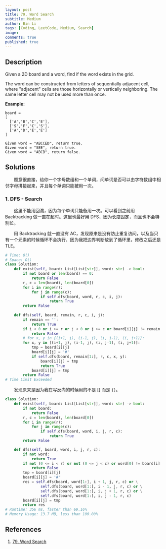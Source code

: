 ```yaml
---
layout: post
title: 79. Word Search
subtitle: Medium
author: Bin Li
tags: [Coding, LeetCode, Medium, Search]
image: 
comments: true
published: true
---
```


## Description

Given a 2D board and a word, find if the word exists in the grid.

The word can be constructed from letters of sequentially adjacent cell, where "adjacent" cells are those horizontally or vertically neighboring. The same letter cell may not be used more than once.

**Example:**

```
board =
[
  ['A','B','C','E'],
  ['S','F','C','S'],
  ['A','D','E','E']
]

Given word = "ABCCED", return true.
Given word = "SEE", return true.
Given word = "ABCB", return false.
```

## Solutions
　　题意很直接，给你一个字母数组和一个单词，问单词是否可以由字符数组中相邻字母拼接起来，并且每个单词只能被用一次。

### 1. DFS - Search
　　这里不能用回溯，因为每个单词只能备用一次。可以看到之前用 Backtracking 做一直在超时。这里也最好用 DFS，因为长度固定，而且也不会特别长。

　　用 Backtracking 就一直没有 AC，发现原来是没有防止重复访问，以及当只有一个元素的时候循环不会执行，因为我把边界判断放到了循环里，修改之后还是 TLE。

```python
# Time: O()
# Space: O()
class Solution:
    def exist(self, board: List[List[str]], word: str) -> bool:
        if not board or len(board) == 0:
            return False
        r, c = len(board), len(board[0])
        for i in range(r):
            for j in range(c):
                if self.dfs(board, word, r, c, i, j):
                    return True
        return False
    
    def dfs(self, board, remain, r, c, i, j):
        if remain == '':
            return True
        if i < 0 or i >= r or j < 0 or j >= c or board[i][j] != remain[0]:
            return False
        # for x, y in {(i+1, j), (i-1, j), (i, j-1), (i, j+1)}:
        for x, y in [(i+1, j), (i-1, j), (i, j-1), (i, j+1)]:
            tmp = board[i][j]
            board[i][j] = '#'
            if self.dfs(board, remain[1:], r, c, x, y):
                board[i][j] = tmp
                return True
            board[i][j] = tmp
        return False
# Time Limit Exceeded
```

　　发现原来是因为我在写反向的时候用的不是 [] 而是 `{}`。


```python
class Solution:
    def exist(self, board: List[List[str]], word: str) -> bool:
        if not board:
            return False
        r, c = len(board), len(board[0])
        for i in range(r):
            for j in range(c):
                if self.dfs(board, word, i, j, r, c):
                    return True
        return False

    def dfs(self, board, word, i, j, r, c):
        if not word:
            return True
        if not (0 <= i < r) or not (0 <= j < c) or word[0] != board[i][j]:
            return False
        tmp = board[i][j]
        board[i][j] = '#'
        res = self.dfs(board, word[1:], i + 1, j, r, c) or \
                self.dfs(board, word[1:], i - 1, j, r, c) or \
                self.dfs(board, word[1:], i, j + 1, r, c) or \
                self.dfs(board, word[1:], i, j - 1, r, c)
        board[i][j] = tmp
        return res
# Runtime: 356 ms, faster than 69.16% 
# Memory Usage: 13.7 MB, less than 100.00% 
```

## References
1. [79. Word Search](https://leetcode.com/problems/word-search/)


